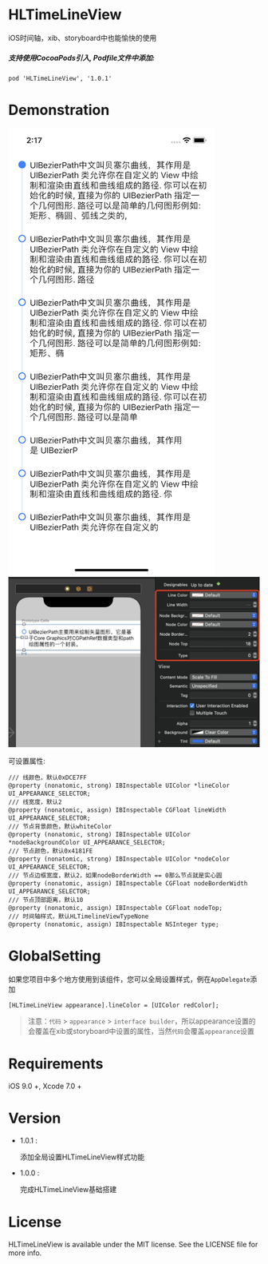 # HLTimeLineView
iOS时间轴，xib、storyboard中也能愉快的使用

##### 支持使用CocoaPods引入, Podfile文件中添加:

``` objc
pod 'HLTimeLineView', '1.0.1'
```

# Demonstration

![image](https://github.com/huangchangweng/HLTimeLineView/blob/main/ScreenShot.png)
![image](https://github.com/huangchangweng/HLTimeLineView/blob/main/1655965224909.jpg)

可设置属性:<p>

``` objc
/// 线颜色，默认0xDCE7FF
@property (nonatomic, strong) IBInspectable UIColor *lineColor UI_APPEARANCE_SELECTOR;
/// 线宽度，默认2
@property (nonatomic, assign) IBInspectable CGFloat lineWidth UI_APPEARANCE_SELECTOR;
/// 节点背景颜色，默认whiteColor
@property (nonatomic, strong) IBInspectable UIColor *nodeBackgroundColor UI_APPEARANCE_SELECTOR;
/// 节点颜色，默认0x4181FE
@property (nonatomic, strong) IBInspectable UIColor *nodeColor UI_APPEARANCE_SELECTOR;
/// 节点边框宽度，默认2，如果nodeBorderWidth == 0那么节点就是实心圆
@property (nonatomic, assign) IBInspectable CGFloat nodeBorderWidth UI_APPEARANCE_SELECTOR;
/// 节点顶部距离，默认10
@property (nonatomic, assign) IBInspectable CGFloat nodeTop;
/// 时间轴样式，默认HLTimelineViewTypeNone
@property (nonatomic, assign) IBInspectable NSInteger type;
```

# GlobalSetting

如果您项目中多个地方使用到该组件，您可以全局设置样式，例在`AppDelegate`添加

``` objc
[HLTimeLineView appearance].lineColor = [UIColor redColor];
```

> 注意：`代码` > `appearance` > `interface builder`，所以appearance设置的会覆盖在xib或storyboard中设置的属性，当然`代码`会覆盖`appearance`设置

# Requirements

iOS 9.0 +, Xcode 7.0 +

# Version

* 1.0.1 :

  添加全局设置HLTimeLineView样式功能
  
* 1.0.0 :

  完成HLTimeLineView基础搭建

# License

HLTimeLineView is available under the MIT license. See the LICENSE file for more info.
